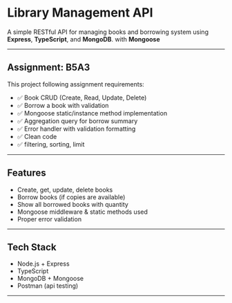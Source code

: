 # Library Management API

A simple RESTful API for managing books and borrowing system using **Express**, **TypeScript**, and **MongoDB**. with **Mongoose**

---

## Assignment: B5A3

This project following assignment requirements:

- ✅ Book CRUD (Create, Read, Update, Delete)
- ✅ Borrow a book with validation
- ✅ Mongoose static/instance method implementation
- ✅ Aggregation query for borrow summary
- ✅ Error handler with validation formatting
- ✅ Clean code
- ✅ filtering, sorting, limit

---

## Features

- Create, get, update, delete books
- Borrow books (if copies are available)
- Show all borrowed books with quantity
- Mongoose middleware & static methods used
- Proper error validation

---

## Tech Stack

- Node.js + Express
- TypeScript
- MongoDB + Mongoose
- Postman (api testing)

---
